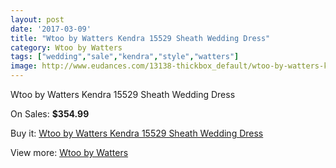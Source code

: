 ```yaml
---
layout: post
date: '2017-03-09'
title: "Wtoo by Watters Kendra 15529 Sheath Wedding Dress"
category: Wtoo by Watters
tags: ["wedding","sale","kendra","style","watters"]
image: http://www.eudances.com/13138-thickbox_default/wtoo-by-watters-kendra-15529-sheath-wedding-dress.jpg
---
```

Wtoo by Watters Kendra 15529 Sheath Wedding Dress

On Sales: **$354.99**
<a href="https://www.eudances.com/en/wtoo-by-watters/3983-wtoo-by-watters-kendra-15529-sheath-wedding-dress.html"><amp-img layout="responsive" width="600" height="600" src="//www.eudances.com/13138-thickbox_default/wtoo-by-watters-kendra-15529-sheath-wedding-dress.jpg" alt="Wtoo by Watters Kendra 15529 Sheath Wedding Dress 0" /></a>
<a href="https://www.eudances.com/en/wtoo-by-watters/3983-wtoo-by-watters-kendra-15529-sheath-wedding-dress.html"><amp-img layout="responsive" width="600" height="600" src="//www.eudances.com/13140-thickbox_default/wtoo-by-watters-kendra-15529-sheath-wedding-dress.jpg" alt="Wtoo by Watters Kendra 15529 Sheath Wedding Dress 1" /></a>
<a href="https://www.eudances.com/en/wtoo-by-watters/3983-wtoo-by-watters-kendra-15529-sheath-wedding-dress.html"><amp-img layout="responsive" width="600" height="600" src="//www.eudances.com/13139-thickbox_default/wtoo-by-watters-kendra-15529-sheath-wedding-dress.jpg" alt="Wtoo by Watters Kendra 15529 Sheath Wedding Dress 2" /></a>

Buy it: [Wtoo by Watters Kendra 15529 Sheath Wedding Dress](https://www.eudances.com/en/wtoo-by-watters/3983-wtoo-by-watters-kendra-15529-sheath-wedding-dress.html "Wtoo by Watters Kendra 15529 Sheath Wedding Dress")

View more: [Wtoo by Watters](https://www.eudances.com/en/49-wtoo-by-watters "Wtoo by Watters")